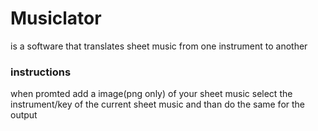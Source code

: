 # Musiclator
is a software that translates sheet music from one instrument to another

### instructions
when promted add a image(png only) of your sheet music 
select the instrument/key of the current sheet music
and than do the same for the output
